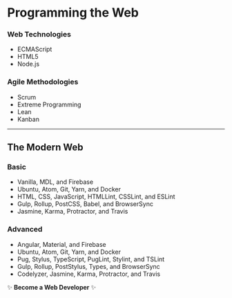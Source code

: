 # Programming the Web

### Web Technologies
* ECMAScript
* HTML5
* Node.js

### Agile Methodologies
* Scrum
* Extreme Programming
* Lean
* Kanban

***

## The Modern Web

### Basic
* Vanilla, MDL, and Firebase
* Ubuntu, Atom, Git, Yarn, and Docker
* HTML, CSS, JavaScript, HTMLLint, CSSLint, and ESLint
* Gulp, Rollup, PostCSS, Babel, and BrowserSync
* Jasmine, Karma, Protractor, and Travis

### Advanced
* Angular, Material, and Firebase
* Ubuntu, Atom, Git, Yarn, and Docker
* Pug, Stylus, TypeScript, PugLint, Stylint, and TSLint
* Gulp, Rollup, PostStylus, Types, and BrowserSync
* Codelyzer, Jasmine, Karma, Protractor, and Travis

:sparkles: **Become a Web Developer** :sparkles:
